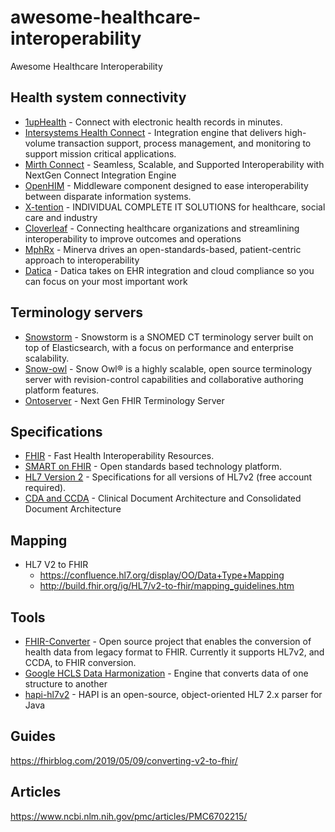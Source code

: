 # awesome-healthcare-interoperability
Awesome Healthcare Interoperability

## Health system connectivity
* [1upHealth](https://1up.health/) - Connect with electronic health records in minutes.
* [Intersystems Health Connect](https://www.intersystems.com/products/healthshare/health-connect/) - Integration engine that delivers high-volume transaction support, process management, and monitoring to support mission critical applications.
* [Mirth Connect](https://www.mirth.com) - Seamless, Scalable, and Supported Interoperability with NextGen Connect Integration Engine
* [OpenHIM](http://openhim.org/) - Middleware component designed to ease interoperability between disparate information systems.
* [X-tention](https://x-tention.com/en) - INDIVIDUAL COMPLETE IT SOLUTIONS for healthcare, social care and industry
* [Cloverleaf](https://www.infor.com/products/cloverleaf) - Connecting healthcare organizations and streamlining interoperability to improve outcomes and operations
* [MphRx](https://www.mphrx.com/index.php/solutions-for-healthcare-providers/healthcare-interoperability/) - Minerva drives an open-standards-based, patient-centric approach to interoperability
* [Datica](https://datica.com/) - Datica takes on EHR integration and cloud compliance so you can focus on your most important work

## Terminology servers
* [Snowstorm](https://github.com/IHTSDO/snowstorm) - Snowstorm is a SNOMED CT terminology server built on top of Elasticsearch, with a focus on performance and enterprise scalability.
* [Snow-owl](https://github.com/b2ihealthcare/snow-owl) - Snow Owl® is a highly scalable, open source terminology server with revision-control capabilities and collaborative authoring platform features.
* [Ontoserver](https://ontoserver.csiro.au/) - Next Gen FHIR Terminology Server

## Specifications
* [FHIR](https://www.hl7.org/fhir/) - Fast Health Interoperability Resources.
* [SMART on FHIR](https://docs.smarthealthit.org/) - Open standards based technology platform.
* [HL7 Version 2](https://www.hl7.org/implement/standards/product_brief.cfm?product_id=185) - Specifications for all versions of HL7v2 (free account required).  
* [CDA and CCDA](https://www.hl7.org/documentcenter/public/calendarofevents/himss/2016/Introduction%20to%20Clinical%20Document%20Architecture%20(CDA)%20and%20Consolidated%20CDA%20(C-CDA).pdf) - Clinical Document Architecture and Consolidated Document Architecture
## Mapping
* HL7 V2 to FHIR
    * https://confluence.hl7.org/display/OO/Data+Type+Mapping
    * http://build.fhir.org/ig/HL7/v2-to-fhir/mapping_guidelines.htm  

## Tools
* [FHIR-Converter](https://github.com/microsoft/FHIR-Converter) - Open source project that enables the conversion of health data from legacy format to FHIR. Currently it supports HL7v2, and CCDA, to FHIR conversion.
* [Google HCLS Data Harmonization](https://github.com/GoogleCloudPlatform/healthcare-data-harmonization/) - Engine that converts data of one structure to another
* [hapi-hl7v2](https://github.com/hapifhir/hapi-hl7v2) - HAPI is an open-source, object-oriented HL7 2.x parser for Java

## Guides
https://fhirblog.com/2019/05/09/converting-v2-to-fhir/

## Articles
https://www.ncbi.nlm.nih.gov/pmc/articles/PMC6702215/
